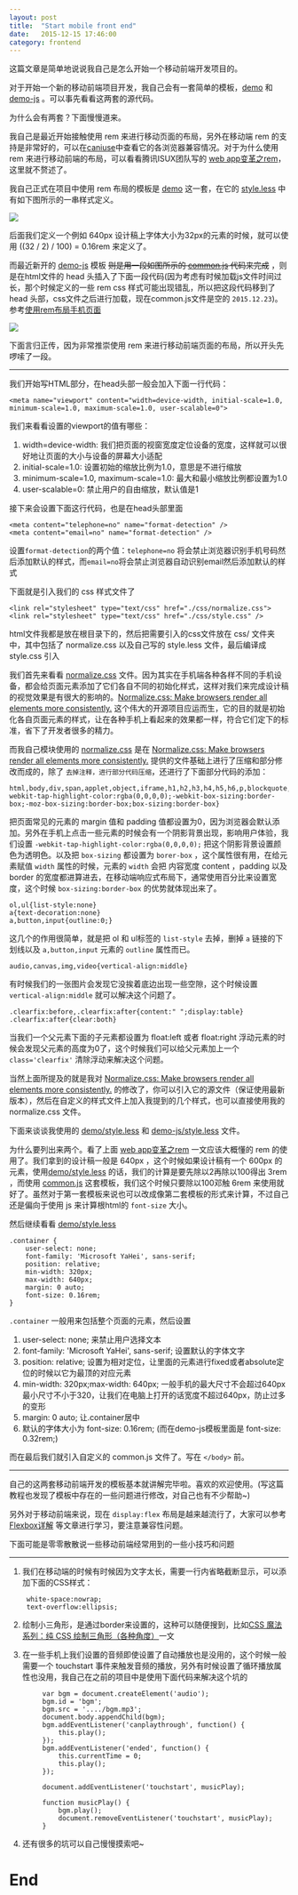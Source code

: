 ```yaml
---
layout: post
title:  "Start mobile front end"
date:   2015-12-15 17:46:00
category: frontend
---
```


这篇文章是简单地说说我自己是怎么开始一个移动前端开发项目的。

对于开始一个新的移动前端项目开发，我自己会有一套简单的模板，[demo](https://github.com/LuckFairy/LuckFairy.github.io/tree/master/source/2015.12.15/demo/) 和 [demo-js](https://github.com/LuckFairy/LuckFairy.github.io/tree/master/source/2015.12.15/demo-js/) 。可以事先看看这两套的源代码。

为什么会有两套？下面慢慢道来。

我自己是最近开始接触使用 rem 来进行移动页面的布局，另外在移动端 rem 的支持是非常好的，可以在[caniuse](http://caniuse.com/#search=rem)中查看它的各浏览器兼容情况。对于为什么使用 rem 来进行移动前端的布局，可以看看腾讯ISUX团队写的 [web app变革之rem](http://isux.tencent.com/web-app-rem.html)，这里就不赘述了。

我自己正式在项目中使用 rem 布局的模板是 [demo](https://github.com/LuckFairy/LuckFairy.github.io/tree/master/source/2015.12.15/demo/) 这一套，在它的 [style.less](https://github.com/LuckFairy/LuckFairy.github.io/tree/master/source/2015.12.15/demo/css/style.less) 中有如下图所示的一串样式定义。

<img src="{{site.baseurl}}/source/2015.12.15/1.png">

后面我们定义一个例如 640px 设计稿上字体大小为32px的元素的时候，就可以使用 ((32 / 2) / 100) = 0.16rem 来定义了。

而最近新开的 [demo-js](https://github.com/LuckFairy/LuckFairy.github.io/tree/master/source/2015.12.15/demo-js/) 模板 <del>则是用一段如图所示的 [common.js](https://github.com/LuckFairy/LuckFairy.github.io/tree/master/source/2015.12.15/demo-js/js/common.js) 代码来完成</del> ，则是在html文件的 head 头插入了下面一段代码(因为考虑有时候加载js文件时间过长，那个时候定义的一些 rem css 样式可能出现错乱，所以把这段代码移到了 head 头部，css文件之后进行加载，现在common.js文件是空的 `2015.12.23`)。参考[使用rem布局手机页面](http://www.grycheng.com/?p=1249)

<img src="{{site.baseurl}}/source/2015.12.15/2.png">

下面言归正传，因为非常推崇使用 rem 来进行移动前端页面的布局，所以开头先啰嗦了一段。

------

我们开始写HTML部分，在head头部一般会加入下面一行代码：

	<meta name="viewport" content="width=device-width, initial-scale=1.0, minimum-scale=1.0, maximum-scale=1.0, user-scalable=0">

我们来看看设置的viewport的值有哪些：

1.  width=device-width: 我们把页面的视窗宽度定位设备的宽度，这样就可以很好地让页面的大小与设备的屏幕大小适配
2.  initial-scale=1.0: 设置初始的缩放比例为1.0，意思是不进行缩放
3.  minimum-scale=1.0, maximum-scale=1.0: 最大和最小缩放比例都设置为1.0
4.  user-scalable=0: 禁止用户的自由缩放，默认值是1

接下来会设置下面这行代码，也是在head头部里面

	<meta content="telephone=no" name="format-detection" />
	<meta content="email=no" name="format-detection" />

设置`format-detection`的两个值：`telephone=no` 将会禁止浏览器识别手机号码然后添加默认的样式，而`email=no`将会禁止浏览器自动识别email然后添加默认的样式

下面就是引入我们的 css 样式文件了

	<link rel="stylesheet" type="text/css" href="./css/normalize.css">
    <link rel="stylesheet" type="text/css" href="./css/style.css" />

html文件我都是放在根目录下的，然后把需要引入的css文件放在 css/ 文件夹中，其中包括了 normalize.css 以及自己写的 style.less 文件，最后编译成 style.css 引入

我们首先来看看 [normalize.css](https://github.com/LuckFairy/LuckFairy.github.io/tree/master/source/2015.12.15/demo/css/normalize.css) 文件。因为其实在手机端各种各样不同的手机设备，都会给页面元素添加了它们各自不同的初始化样式，这样对我们来完成设计稿的视觉效果是有很大的影响的。[Normalize.css: Make browsers render all elements more consistently.](http://necolas.github.io/normalize.css/) 这个伟大的开源项目应运而生，它的目的就是初始化各自页面元素的样式，让在各种手机上看起来的效果都一样，符合它们定下的标准，省下了开发者很多的精力。

而我自己模块使用的 [normalize.css](https://github.com/LuckFairy/LuckFairy.github.io/tree/master/source/2015.12.15/demo/css/normalize.css) 是在 [Normalize.css: Make browsers render all elements more consistently.](http://necolas.github.io/normalize.css/) 提供的文件基础上进行了压缩和部分修改而成的，除了 `去掉注释，进行部分代码压缩`，还进行了下面部分代码的添加：

	html,body,div,span,applet,object,iframe,h1,h2,h3,h4,h5,h6,p,blockquote,pre,a,abbr,acronym,address,big,cite,code,del,dfn,em,img,ins,kbd,q,s,samp,small,strike,strong,sub,sup,tt,var,b,u,i,center,dl,dt,dd,ol,ul,li,fieldset,form,label,legend,table,caption,tbody,tfoot,thead,tr,th,td,article,aside,canvas,details,embed,figure,figcaption,footer,header,hgroup,menu,nav,output,ruby,section,summary,time,mark,audio,video{padding:0;margin:0;-webkit-tap-highlight-color:rgba(0,0,0,0);-webkit-box-sizing:border-box;-moz-box-sizing:border-box;box-sizing:border-box}

把页面常见的元素的 margin 值和 padding 值都设置为0，因为浏览器会默认添加。另外在手机上点击一些元素的时候会有一个阴影背景出现，影响用户体验，我们设置 `-webkit-tap-highlight-color:rgba(0,0,0,0);` 把这个阴影背景设置颜色为透明色。以及把 `box-sizing` 都设置为 `borer-box` ，这个属性很有用，在给元素赋值 `width` 属性的时候，元素的 `width` 会把 内容宽度 content ，padding 以及 border 的宽度都进算进去，在移动端响应式布局下，通常使用百分比来设置宽度，这个时候 `box-sizing:border-box` 的优势就体现出来了。


	ol,ul{list-style:none}
	a{text-decoration:none}
	a,button,input{outline:0;}

这几个的作用很简单，就是把 ol 和 ul标签的 `list-style` 去掉，删掉 `a` 链接的下划线以及 `a,button,input` 元素的 `outline` 属性而已。

	audio,canvas,img,video{vertical-align:middle}

有时候我们的一张图片会发现它没挨着底边出现一些空隙，这个时候设置 `vertical-align:middle` 就可以解决这个问题了。

	.clearfix:before,.clearfix:after{content:" ";display:table}
	.clearfix:after{clear:both}

当我们一个父元素下面的子元素都设置为 float:left 或者 float:right 浮动元素的时候会发现父元素的高度为0了，这个时候我们可以给父元素加上一个 `class='clearfix'` 清除浮动来解决这个问题。

当然上面所提及的就是我对 [Normalize.css: Make browsers render all elements more consistently.](http://necolas.github.io/normalize.css/) 的修改了，你可以引入它的源文件（保证使用最新版本），然后在自定义的样式文件上加入我提到的几个样式，也可以直接使用我的 normalize.css 文件。

下面来谈谈我使用的 [demo/style.less](https://github.com/LuckFairy/LuckFairy.github.io/tree/master/source/2015.12.15/demo/css/style.less) 和 [demo-js/style.less](https://github.com/LuckFairy/LuckFairy.github.io/tree/master/source/2015.12.15/demo-js/css/style.less) 文件。

为什么要列出来两个。看了上面 [web app变革之rem](http://isux.tencent.com/web-app-rem.html) 一文应该大概懂的 rem 的使用了。我们拿到的设计稿一般是 640px ，这个时候如果设计稿有一个 600px 的元素，使用[demo/style.less](https://github.com/LuckFairy/LuckFairy.github.io/tree/master/source/2015.12.15/demo/css/style.less) 的话，我们的计算是要先除以2再除以100得出 3rem ，而使用 [common.js](https://github.com/LuckFairy/LuckFairy.github.io/tree/master/source/2015.12.15/demo-js/js/common.js) 这套模板，我们这个时候只要除以100邓触 6rem 来使用就好了。虽然对于第一套模板来说也可以改成像第二套模板的形式来计算，不过自己还是偏向于使用 js 来计算根html的 `font-size` 大小。

然后继续看看 [demo/style.less](https://github.com/LuckFairy/LuckFairy.github.io/tree/master/source/2015.12.15/demo/css/style.less)

	.container {
	    user-select: none;
	    font-family: 'Microsoft YaHei', sans-serif;
	    position: relative;
	    min-width: 320px;
	    max-width: 640px;
	    margin: 0 auto;
	    font-size: 0.16rem;
	}

`.container` 一般用来包括整个页面的元素，然后设置

1.  user-select: none; 来禁止用户选择文本
2.  font-family: 'Microsoft YaHei', sans-serif; 设置默认的字体文字
3.  position: relative; 设置为相对定位，让里面的元素进行fixed或者absolute定位的时候以它为最顶的对应元素
4.  min-width: 320px;max-width: 640px; 一般手机的最大尺寸不会超过640px最小尺寸不小于320，让我们在电脑上打开的话宽度不超过640px，防止过多的变形
5.  margin: 0 auto; 让.container居中
6.  默认的字体大小为 font-size: 0.16rem; (而在demo-js模板里面是 font-size: 0.32rem;)

而在最后我们就引入自定义的 common.js 文件了。写在 `</body>` 前。

------

自己的这两套移动前端开发的模板基本就讲解完毕啦。喜欢的欢迎使用。(写这篇教程也发现了模板中存在的一些问题进行修改，对自己也有不少帮助~)

另外对于移动前端来说，现在 `display:flex` 布局是越来越流行了，大家可以参考 [Flexbox详解](http://segmentfault.com/a/1190000002910324) 等文章进行学习，要注意兼容性问题。

下面可能是零零散散说一些移动前端经常用到的一些小技巧和问题

------

1. 我们在移动端的时候有时候因为文字太长，需要一行内省略截断显示，可以添加下面的CSS样式：

		white-space:nowrap;
		text-overflow:ellipsis;

2. 绘制小三角形，是通过border来设置的，这种可以随便搜到，比如[CSS 魔法系列：纯 CSS 绘制三角形（各种角度）](http://www.cnblogs.com/lhb25/p/css-and-css3-triangle.html)一文

3. 在一些手机上我们设置的音频即使设置了自动播放也是没用的，这个时候一般需要一个 touchstart 事件来触发音频的播放，另外有时候设置了循环播放属性也没用，我自己在之前的项目中是使用下面代码来解决这个坑的

		    var bgm = document.createElement('audio');
            bgm.id = 'bgm';
            bgm.src = '..../bgm.mp3';
            document.body.appendChild(bgm);
            bgm.addEventListener('canplaythrough', function() {
                this.play();
            });
            bgm.addEventListener('ended', function() {
                this.currentTime = 0;
                this.play();
            });

            document.addEventListener('touchstart', musicPlay);

            function musicPlay() {
                bgm.play();
                document.removeEventListener('touchstart', musicPlay);
            }

4. 还有很多的坑可以自己慢慢摸索吧~

# End